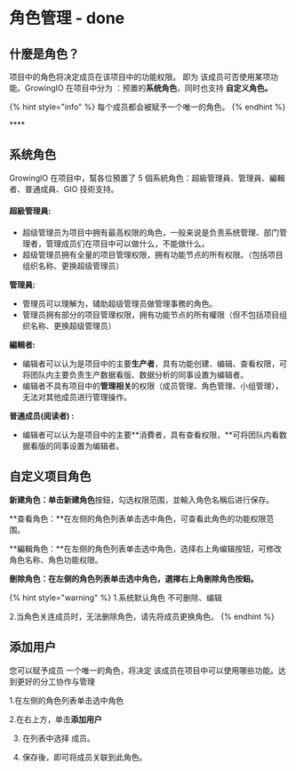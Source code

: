 # 角色管理 - done

## **什麼是角色？**

项目中的角色将决定成员在该项目中的功能权限。 即为 该成员可否使用某项功能。GrowingIO 在项目中分为 ：预置的**系统角色**，同时也支持 **自定义角色。**

{% hint style="info" %}
每个成员都会被赋予一个唯一的角色。
{% endhint %}

\*\*\*\*

## **系统角色**

GrowingIO 在项目中，幫各位預置了 5 個系統角色：超級管理員、管理員、編輯者、普通成員、GIO 技術支持。

#### **超級管理員:**

* 超级管理员为项目中拥有最高权限的角色，一般来说是负责系统管理、部门管理者，管理成员们在项目中可以做什么，不能做什么。
* 超级管理员拥有全量的项目管理权限，拥有功能节点的所有权限。（包括项目组织名称、更换超级管理员）

**管理員:**

* 管理员可以理解为，辅助超级管理员做管理事務的角色。
* 管理员拥有部分的项目管理权限，拥有功能节点的所有權限（但不包括项目组织名称、更换超级管理员）

**編輯者:**

* 编辑者可以认为是项目中的主要**生产者**，具有功能创建、编辑、查看权限，可将团队内主要负责生产数据看版、数据分析的同事设置为编辑者。 
* 编辑者不具有项目中的**管理相关**的权限（成员管理、角色管理、小组管理），无法对其他成员进行管理操作。

**普通成员\(阅读者\) :**

* 编辑者可以认为是项目中的主要**消費者，具有查看权限，**可将团队内看数据看版的同事设置为编辑者。 



## **自定义项目角色**

**新建角色：**单击**新建角色**按鈕，勾选权限范围，並輸入角色名稱后进行保存。

**查看角色：**在左侧的角色列表单击选中角色，可查看此角色的功能权限范围。

**編輯角色：**在左侧的角色列表单击选中角色，选择右上角编辑按钮，可修改角色名称、角色功能权限。

**刪除角色：**在左侧的角色列表单击选中角色**，**選擇右上角刪除角色按鈕**。**  

{% hint style="warning" %}
1.系统默认角色 不可删除、编辑

2.当角色关连成员时，无法删除角色，请先将成员更换角色。
{% endhint %}

## 添加用户 

您可以赋予成员 一个唯一的角色，将决定 该成员在项目中可以使用哪些功能。达到更好的分工协作与管理

1.在左侧的角色列表单击选中角色

2.在右上方，单击**添加用户**

3. 在列表中选择 成员。

4. 保存後，即可将成员关联到此角色。

